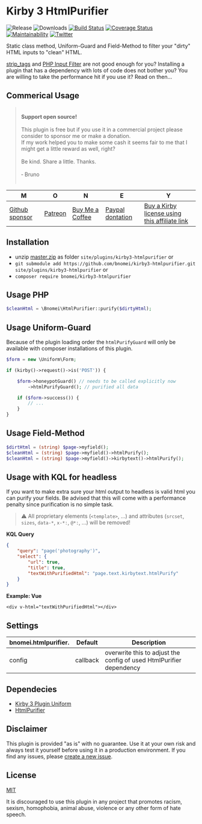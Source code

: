 # Kirby 3 HtmlPurifier

![Release](https://flat.badgen.net/packagist/v/bnomei/kirby3-htmlpurifier?color=ae81ff)
![Downloads](https://flat.badgen.net/packagist/dt/bnomei/kirby3-htmlpurifier?color=272822)
[![Build Status](https://flat.badgen.net/travis/bnomei/kirby3-htmlpurifier)](https://travis-ci.com/bnomei/kirby3-htmlpurifier)
[![Coverage Status](https://flat.badgen.net/coveralls/c/github/bnomei/kirby3-htmlpurifier)](https://coveralls.io/github/bnomei/kirby3-htmlpurifier) 
[![Maintainability](https://flat.badgen.net/codeclimate/maintainability/bnomei/kirby3-htmlpurifier)](https://codeclimate.com/github/bnomei/kirby3-htmlpurifier) 
[![Twitter](https://flat.badgen.net/badge/twitter/bnomei?color=66d9ef)](https://twitter.com/bnomei)

Static class method, Uniform-Guard and Field-Method to filter your "dirty" HTML inputs to "clean" HTML.

[strip_tags](https://www.php.net/manual/en/function.strip-tags.php) and [PHP Input Filter](https://www.phpclasses.org/package/2189-PHP-Filter-out-unwanted-PHP-Javascript-HTML-tags-.html) are not good enough for you? Installing a plugin that has a dependency with lots of code does not bother you? You are willing to take the performance hit if you use it? Read on then...

## Commerical Usage

> <br>
> <b>Support open source!</b><br><br>
> This plugin is free but if you use it in a commercial project please consider to sponsor me or make a donation.<br>
> If my work helped you to make some cash it seems fair to me that I might get a little reward as well, right?<br><br>
> Be kind. Share a little. Thanks.<br><br>
> &dash; Bruno<br>
> &nbsp; 

| M | O | N | E | Y |
|---|----|---|---|---|
| [Github sponsor](https://github.com/sponsors/bnomei) | [Patreon](https://patreon.com/bnomei) | [Buy Me a Coffee](https://buymeacoff.ee/bnomei) | [Paypal dontation](https://www.paypal.me/bnomei/15) | [Buy a Kirby license using this affiliate link](https://a.paddle.com/v2/click/1129/35731?link=1170) |

## Installation

- unzip [master.zip](https://github.com/bnomei/kirby3-htmlpurifier/archive/master.zip) as folder `site/plugins/kirby3-htmlpurifier` or
- `git submodule add https://github.com/bnomei/kirby3-htmlpurifier.git site/plugins/kirby3-htmlpurifier` or
- `composer require bnomei/kirby3-htmlpurifier`

## Usage PHP

```php
$cleanHtml = \Bnomei\HtmlPurifier::purify($dirtyHtml);
```

## Usage Uniform-Guard

Because of the plugin loading order the `htmlPurifyGuard` will only be available with composer installations of this plugin.

```php
$form = new \Uniform\Form;

if (kirby()->request()->is('POST')) {

    $form->honeypotGuard() // needs to be called explicitly now
        ->htmlPurifyGuard(); // purified all data

    if ($form->success()) {
        // ...
    }
}
```

## Usage Field-Method

```php
$dirtHtml = (string) $page->myfield();
$cleanHtml = (string) $page->myfield()->htmlPurify();
$cleanHtml = (string) $page->myfield()->kirbytext()->htmlPurify();
```

## Usage with KQL for headless

If you want to make extra sure your html output to headless is valid html you can purify your fields. Be advised that this will come with a performance penalty since purification is no simple task.

> ⚠️ All proprietary elements (`<template>`, ...) and attributes (`srcset`, `sizes`, `data-*`, `x-*:`, `@*:`, ...) will be removed! 

**KQL Query**
```json
{
    "query": "page('photography')",
    "select": {
        "url": true,
        "title": true,
        "textWithPurifiedHtml": "page.text.kirbytext.htmlPurify"
    }
}
```

**Example: Vue**
```vue
<div v-html="textWithPurifiedHtml"></div>
```

## Settings

| bnomei.htmlpurifier.            | Default        | Description               |            
|---------------------------|----------------|---------------------------|
| config | callback | overwrite this to adjust the config of used HtmlPurifier dependency |

## Dependecies

- [Kirby 3 Plugin Uniform](https://github.com/mzur/kirby-uniform)
- [HtmlPurifier](https://github.com/ezyang/htmlpurifier)

## Disclaimer

This plugin is provided "as is" with no guarantee. Use it at your own risk and always test it yourself before using it in a production environment. If you find any issues, please [create a new issue](https://github.com/bnomei/kirby3-htmlpurifier/issues/new).

## License

[MIT](https://opensource.org/licenses/MIT)

It is discouraged to use this plugin in any project that promotes racism, sexism, homophobia, animal abuse, violence or any other form of hate speech.
